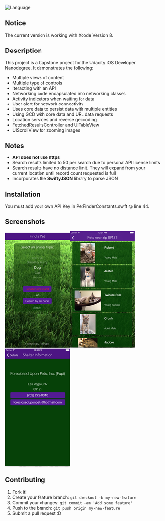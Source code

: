 ![Language](https://img.shields.io/badge/language-Swift%203-orange.svg)

## Notice
The current version is working with Xcode Version 8.

## Description

This project is a Capstone project for the Udacity iOS Developer Nanodegree. It demonstrates the following:

* Multiple views of content
* Multiple type of controls
* Iteracting with an API
* Networking code encapsulated into networking classes
* Activity indicators when waiting for data
* User alert for network connectivity
* Uses core data to persist data with multiple entities
* Using GCD with core data and URL data requests
* Location services and reverse geocoding
* FetchedResultsController and UITableView
* UIScrollView for zooming images

## Notes

* **API does not use https**
* Search results limited to 50 per search due to personal API license limits
* Search results have no distance limit. They will expand from your current location until record count requested is full
* Incorporates the **SwiftyJSON** library to parse JSON

## Installation

You must add your own API Key in PetFinderConstants.swift @ line 44. 

## Screenshots

![](search.png)![](searchresults.png)
![](shelterinfo.png)

## Contributing

1. Fork it!
2. Create your feature branch: `git checkout -b my-new-feature`
3. Commit your changes: `git commit -am 'Add some feature'`
4. Push to the branch: `git push origin my-new-feature`
5. Submit a pull request :D

